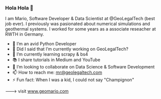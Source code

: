 ### Hola Hola 👋

I am Mario, Software Developer & Data Scientist at @GeoLegalTech (best job ever). I previously was pasionated about numerical simulations and geothermal systems.
I worked for some years as a associate reseacher at RWTH in Germany. 

- 🐍 I’m an avid Python Developer
- 🔭 Did I said that I’m currently working on GeoLegalTech?
- 🌱 I’m currently learning scrapy & bs4
- 📚 I share tutorials in Medium and YouTube
- 👯 I’m looking to collaborate on Data Science & Software Development
- 📫 How to reach me: mr@geolegaltech.com
- ⚡ Fun fact: When I was a kid, I could not say "Champignon"


---> visit www.geomario.com

